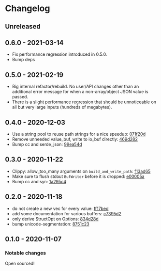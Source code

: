 # Changelog

## Unreleased

## 0.6.0 - 2021-03-14

- Fix performance regression introduced in 0.5.0.
- Bump deps

## 0.5.0 - 2021-02-19

- Big internal refactor/rebuild. No user/API changes other than an additional error message for when a non-array/object JSON value is passed.
- There is a slight performance regression that should be unnoticeable on all but very large inputs (hundreds of megabytes).

## 0.4.0 - 2020-12-03

- Use a string pool to reuse path strings for a nice speedup: [071f20d](https://github.com/ckampfe/jindex/commit/071f20d)
- Remove unneeded value_buf, write to io_buf directly: [469d282](https://github.com/ckampfe/jindex/commit/469d282)
- Bump cc and serde_json: [99ea54d](https://github.com/ckampfe/jindex/commit/99ea54d)

## 0.3.0 - 2020-11-22

- Clippy: allow_too_many arguments on `build_and_write_path`: [f13ad65](https://github.com/ckampfe/jindex/commit/f13ad65f0ae348d3eaa5f5be612980584bc32207)
- Make sure to flush stdout `BufWriter` before it is dropped: [e00005a](https://github.com/ckampfe/jindex/commit/e00005a00e2626246b6c026f42a0a36c1229b2c1)
- Bump cc and syn: [1a295c4](https://github.com/ckampfe/jindex/commit/1a295c4941e55c17f220c0d82f65a19dbc6b3e1d)

## 0.2.0 - 2020-11-18

- do not create a new vec for every value: [ff17bed](https://github.com/ckampfe/jindex/commit/ff17bedf9dd11245af25d88f1b576fabc31b1112)
- add some documentation for various buffers: [c7395d2](https://github.com/ckampfe/jindex/commit/c7395d20d7ad376b4db42f87a5bce0f2ffffcd0f)
- only derive StructOpt on Options: [834d28d](https://github.com/ckampfe/jindex/commit/834d28ddc1cc3d6e2344e4f54bad067cccb37b77)
- bump unicode-segmentation: [8751c23](https://github.com/ckampfe/jindex/commit/8751c23cc9fedc03ac3105c5e3e80bd4823e6183)

## 0.1.0 - 2020-11-07

### Notable changes

Open sourced!
